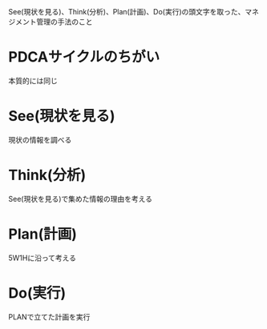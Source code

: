 See(現状を見る)、Think(分析)、Plan(計画)、Do(実行)の頭文字を取った、マネジメント管理の手法のこと

# PDCAサイクルのちがい 
本質的には同じ

# See(現状を見る) 
現状の情報を調べる

# Think(分析) 
See(現状を見る)で集めた情報の理由を考える

# Plan(計画) 
5W1Hに沿って考える

# Do(実行) 
PLANで立てた計画を実行